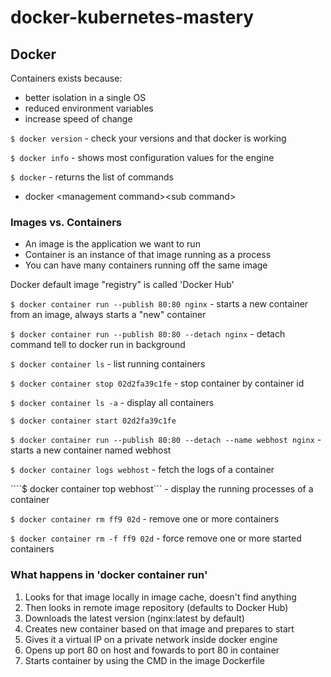 # docker-kubernetes-mastery

## Docker

Containers exists because:
- better isolation in a single OS
- reduced environment variables
- increase speed of change
		
```$ docker version``` - check your versions and that docker is working

```$ docker info``` - shows most configuration values for the engine

```$ docker``` - returns the list of commands
- docker \<management command\>\<sub command\>

### Images vs. Containers
- An image is the application we want to run
- Container is an instance of that image running as a process
- You can have many containers running off the same image

Docker default image "registry" is called 'Docker Hub'

```$ docker container run --publish 80:80 nginx``` - starts a new container from an image, always starts a "new" container

```$ docker container run --publish 80:80 --detach nginx``` - detach command tell to docker run in background

```$ docker container ls``` - list running containers

```$ docker container stop 02d2fa39c1fe``` - stop container by container id

```$ docker container ls -a``` - display all containers

```$ docker container start 02d2fa39c1fe```

```$ docker container run --publish 80:80 --detach --name webhost nginx``` - starts a new container named webhost

```$ docker container logs webhost``` - fetch the logs of a container

````$ docker container top webhost``` - display the running processes of a container

```$ docker container rm ff9 02d``` -
remove one or more containers

```$ docker container rm -f ff9 02d``` -
force remove one or more started containers

### What happens in 'docker container run'
1. Looks for that image locally in image cache, doesn't find anything
2. Then looks in remote image repository (defaults to Docker Hub)
3. Downloads the latest version (nginx:latest by default)
4. Creates new container based on that image and prepares to start
5. Gives it a virtual IP on a private network inside docker engine
6. Opens up port 80 on host and fowards to port 80 in container
7. Starts container by using the CMD in the image Dockerfile
